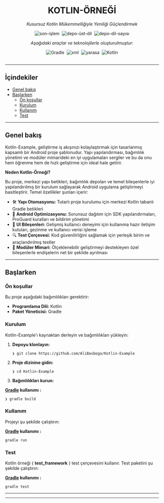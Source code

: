 <div data-state="active" data-orientation="horizontal" role="tabpanel" aria-labelledby="radix-:r15:-trigger-preview" id="radix-:r15:-content-preview" tabindex="0" class="mt-2 ring-offset-background focus-visible:outline-none focus-visible:ring-2 focus-visible:ring-ring focus-visible:ring-offset-2" style=""><div class="border border-border rounded-lg bg-background p-6 shadow-sm"><div class="prose prose-sm md:prose-base lg:prose-lg max-w-none prose-headings:font-bold prose-a:text-blue-600" style="user-select: none;"><div id="top" class="">

<div align="center" class="text-center">
<h1><font style="vertical-align: inherit;"><font style="vertical-align: inherit;">KOTLIN-ÖRNEĞİ</font></font></h1>
<p><em><font style="vertical-align: inherit;"><font style="vertical-align: inherit;">Kusursuz Kotlin Mükemmelliğiyle Yeniliği Güçlendirmek</font></font></em></p>

<img alt="son-işlem" src="https://img.shields.io/github/last-commit/AliBasboga/Kotlin-Example?style=flat&amp;logo=git&amp;logoColor=white&amp;color=0080ff" class="inline-block mx-1" style="margin: 0px 2px;">
<img alt="depo-üst-dil" src="https://img.shields.io/github/languages/top/AliBasboga/Kotlin-Example?style=flat&amp;color=0080ff" class="inline-block mx-1" style="margin: 0px 2px;">
<img alt="depo-dil-sayısı" src="https://img.shields.io/github/languages/count/AliBasboga/Kotlin-Example?style=flat&amp;color=0080ff" class="inline-block mx-1" style="margin: 0px 2px;">
<p><em><font style="vertical-align: inherit;"><font style="vertical-align: inherit;">Aşağıdaki araçlar ve teknolojilerle oluşturulmuştur:</font></font></em></p>
<img alt="Gradle" src="https://img.shields.io/badge/Gradle-02303A.svg?style=flat&amp;logo=Gradle&amp;logoColor=white" class="inline-block mx-1" style="margin: 0px 2px;">
<img alt="xml" src="https://img.shields.io/badge/XML-005FAD.svg?style=flat&amp;logo=XML&amp;logoColor=white" class="inline-block mx-1" style="margin: 0px 2px;">
<img alt="yarasa" src="https://img.shields.io/badge/bat-31369E.svg?style=flat&amp;logo=bat&amp;logoColor=white" class="inline-block mx-1" style="margin: 0px 2px;">
<img alt="Kotlin" src="https://img.shields.io/badge/Kotlin-7F52FF.svg?style=flat&amp;logo=Kotlin&amp;logoColor=white" class="inline-block mx-1" style="margin: 0px 2px;">
</div>
<br>
<hr>
<h2><font style="vertical-align: inherit;"><font style="vertical-align: inherit;">İçindekiler</font></font></h2>
<ul class="list-disc pl-4 my-0">
<li class="my-0"><a href="#overview"><font style="vertical-align: inherit;"><font style="vertical-align: inherit;">Genel bakış</font></font></a></li>
<li class="my-0"><a href="#getting-started"><font style="vertical-align: inherit;"><font style="vertical-align: inherit;">Başlarken</font></font></a>
<ul class="list-disc pl-4 my-0">
<li class="my-0"><a href="#prerequisites"><font style="vertical-align: inherit;"><font style="vertical-align: inherit;">Ön koşullar</font></font></a></li>
<li class="my-0"><a href="#installation"><font style="vertical-align: inherit;"><font style="vertical-align: inherit;">Kurulum</font></font></a></li>
<li class="my-0"><a href="#usage"><font style="vertical-align: inherit;"><font style="vertical-align: inherit;">Kullanım</font></font></a></li>
<li class="my-0"><a href="#testing"><font style="vertical-align: inherit;"><font style="vertical-align: inherit;">Test</font></font></a></li>
</ul>
</li>
</ul>
<hr>
<h2><font style="vertical-align: inherit;"><font style="vertical-align: inherit;">Genel bakış</font></font></h2>
<p><font style="vertical-align: inherit;"><font style="vertical-align: inherit;">Kotlin-Example, geliştirme iş akışınızı kolaylaştırmak için tasarlanmış kapsamlı bir Android proje şablonudur. Yapı yapılandırması, bağımlılık yönetimi ve modüler mimarideki en iyi uygulamaları sergiler ve bu da onu hem öğrenme hem de hızlı geliştirme için ideal hale getirir.</font></font></p>
<p><strong><font style="vertical-align: inherit;"><font style="vertical-align: inherit;">Neden Kotlin-Örneği?</font></font></strong></p>
<p><font style="vertical-align: inherit;"><font style="vertical-align: inherit;">Bu proje, merkezi yapı betikleri, bağımlılık depoları ve temel bileşenlerle iyi yapılandırılmış bir kurulum sağlayarak Android uygulama geliştirmeyi basitleştirir. Temel özellikler şunları içerir:</font></font></p>
<ul class="list-disc pl-4 my-0">
<li class="my-0"><font style="vertical-align: inherit;"><font style="vertical-align: inherit;">🛠️ </font></font><strong><font style="vertical-align: inherit;"><font style="vertical-align: inherit;">Yapı Otomasyonu:</font></font></strong><font style="vertical-align: inherit;"><font style="vertical-align: inherit;"> Tutarlı proje kurulumu için merkezi Kotlin tabanlı Gradle betikleri</font></font></li>
<li class="my-0"><font style="vertical-align: inherit;"><font style="vertical-align: inherit;">🚀 </font></font><strong><font style="vertical-align: inherit;"><font style="vertical-align: inherit;">Android Optimizasyonu:</font></font></strong><font style="vertical-align: inherit;"><font style="vertical-align: inherit;"> Sorunsuz dağıtım için SDK yapılandırmaları, ProGuard kuralları ve bildirim yönetimi</font></font></li>
<li class="my-0"><font style="vertical-align: inherit;"><font style="vertical-align: inherit;">🎨 </font></font><strong><font style="vertical-align: inherit;"><font style="vertical-align: inherit;">UI Bileşenleri:</font></font></strong><font style="vertical-align: inherit;"><font style="vertical-align: inherit;"> Gelişmiş kullanıcı deneyimi için kullanıma hazır iletişim kutuları, gezinme ve kullanıcı verisi işleme</font></font></li>
<li class="my-0"><font style="vertical-align: inherit;"><font style="vertical-align: inherit;">🔍 </font></font><strong><font style="vertical-align: inherit;"><font style="vertical-align: inherit;">Test Çerçevesi:</font></font></strong><font style="vertical-align: inherit;"><font style="vertical-align: inherit;"> Kod güvenilirliğini sağlamak için yerleşik birim ve araçlandırılmış testler</font></font></li>
<li class="my-0"><font style="vertical-align: inherit;"><font style="vertical-align: inherit;">🔗 </font></font><strong><font style="vertical-align: inherit;"><font style="vertical-align: inherit;">Modüler Mimari:</font></font></strong><font style="vertical-align: inherit;"><font style="vertical-align: inherit;"> Ölçeklenebilir geliştirmeyi destekleyen özel bileşenlerle endişelerin net bir şekilde ayrılması</font></font></li>
</ul>
<hr>
<h2><font style="vertical-align: inherit;"><font style="vertical-align: inherit;">Başlarken</font></font></h2>
<h3><font style="vertical-align: inherit;"><font style="vertical-align: inherit;">Ön koşullar</font></font></h3>
<p><font style="vertical-align: inherit;"><font style="vertical-align: inherit;">Bu proje aşağıdaki bağımlılıkları gerektirir:</font></font></p>
<ul class="list-disc pl-4 my-0">
<li class="my-0"><strong><font style="vertical-align: inherit;"><font style="vertical-align: inherit;">Programlama Dili:</font></font></strong><font style="vertical-align: inherit;"><font style="vertical-align: inherit;"> Kotlin</font></font></li>
<li class="my-0"><strong><font style="vertical-align: inherit;"><font style="vertical-align: inherit;">Paket Yöneticisi:</font></font></strong><font style="vertical-align: inherit;"><font style="vertical-align: inherit;"> Gradle</font></font></li>
</ul>
<h3><font style="vertical-align: inherit;"><font style="vertical-align: inherit;">Kurulum</font></font></h3>
<p><font style="vertical-align: inherit;"><font style="vertical-align: inherit;">Kotlin-Example'ı kaynaktan derleyin ve bağımlılıkları yükleyin:</font></font></p>
<ol>
<li class="my-0">
<p><strong><font style="vertical-align: inherit;"><font style="vertical-align: inherit;">Depoyu klonlayın:</font></font></strong></p>
<pre><code class="language-sh">❯ git clone https://github.com/AliBasboga/Kotlin-Example
</code></pre>
</li>
<li class="my-0">
<p><strong><font style="vertical-align: inherit;"><font style="vertical-align: inherit;">Proje dizinine gidin:</font></font></strong></p>
<pre><code class="language-sh">❯ cd Kotlin-Example
</code></pre>
</li>
<li class="my-0">
<p><strong><font style="vertical-align: inherit;"><font style="vertical-align: inherit;">Bağımlılıkları kurun:</font></font></strong></p>
</li>
</ol>
<p><strong><font style="vertical-align: inherit;"></font><a href="https://kotlinlang.org/"><font style="vertical-align: inherit;"><font style="vertical-align: inherit;">Gradle</font></font></a><font style="vertical-align: inherit;"><font style="vertical-align: inherit;"> kullanımı </font><font style="vertical-align: inherit;">:</font></font></strong></p>
<pre><code class="language-sh">❯ gradle build
</code></pre>
<h3><font style="vertical-align: inherit;"><font style="vertical-align: inherit;">Kullanım</font></font></h3>
<p><font style="vertical-align: inherit;"><font style="vertical-align: inherit;">Projeyi şu şekilde çalıştırın:</font></font></p>
<p><strong><font style="vertical-align: inherit;"></font><a href="https://kotlinlang.org/"><font style="vertical-align: inherit;"><font style="vertical-align: inherit;">Gradle</font></font></a><font style="vertical-align: inherit;"><font style="vertical-align: inherit;"> kullanımı </font><font style="vertical-align: inherit;">:</font></font></strong></p>
<pre><code class="language-sh">gradle run
</code></pre>
<h3><font style="vertical-align: inherit;"><font style="vertical-align: inherit;">Test</font></font></h3>
<p><font style="vertical-align: inherit;"><font style="vertical-align: inherit;">Kotlin örneği { </font></font><strong><font style="vertical-align: inherit;"><font style="vertical-align: inherit;">test_framework</font></font></strong><font style="vertical-align: inherit;"><font style="vertical-align: inherit;"> } test çerçevesini kullanır. Test paketini şu şekilde çalıştırın:</font></font></p>
<p><strong><font style="vertical-align: inherit;"></font><a href="https://kotlinlang.org/"><font style="vertical-align: inherit;"><font style="vertical-align: inherit;">Gradle</font></font></a><font style="vertical-align: inherit;"><font style="vertical-align: inherit;"> kullanımı </font><font style="vertical-align: inherit;">:</font></font></strong></p>
<pre><code class="language-sh">gradle test
</code></pre>
<hr>
<hr></div></div></div></div>
